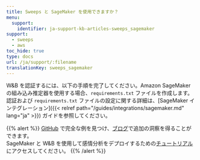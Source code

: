 ```yaml
---
title: Sweeps と SageMaker を使用できますか？
menu:
  support:
    identifier: ja-support-kb-articles-sweeps_sagemaker
support:
  - sweeps
  - aws
toc_hide: true
type: docs
url: /ja/support/:filename
translationKey: sweeps_sagemaker
---
```

W&B を認証するには、以下の手順を完了してください。Amazon SageMaker の組み込み推定器を使用する場合、`requirements.txt` ファイルを作成します。認証および `requirements.txt` ファイルの設定に関する詳細は、[SageMaker インテグレーション]({{< relref path="/guides/integrations/sagemaker.md" lang="ja" >}}) ガイドを参照してください。

{{% alert %}}
[GitHub](https://github.com/wandb/examples/tree/master/examples/pytorch/pytorch-cifar10-sagemaker) で完全な例を見つけ、[ブログ](https://wandb.ai/site/articles/running-sweeps-with-sagemaker)で追加の洞察を得ることができます。\
SageMaker と W&B を使用して感情分析をデプロイするための[チュートリアル](https://wandb.ai/authors/sagemaker/reports/Deploy-Sentiment-Analyzer-Using-SageMaker-and-W-B--VmlldzoxODA1ODE)にアクセスしてください。
{{% /alert %}}